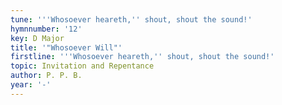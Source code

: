 ```yaml
---
tune: '''Whosoever heareth,'' shout, shout the sound!'
hymnnumber: '12'
key: D Major
title: '"Whosoever Will"'
firstline: '''Whosoever heareth,'' shout, shout the sound!'
topic: Invitation and Repentance
author: P. P. B.
year: '-'
---
```


